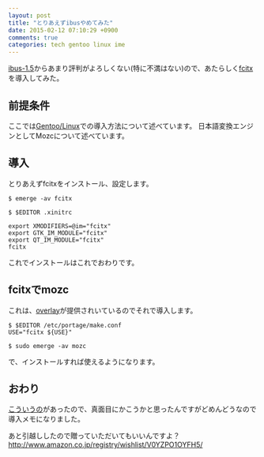 ```yaml
---
layout: post
title: "とりあえずibusやめてみた"
date: 2015-02-12 07:10:29 +0900
comments: true
categories: tech gentoo linux ime
---
```


[ibus-1.5](https://www.google.co.jp/webhp?sourceid=chrome-instant&ion=1&espv=2&ie=UTF-8#newwindow=1&q=ibus1.5)からあまり評判がよろしくない(特に不満はない)ので、あたらしく[fcitx](https://code.google.com/p/fcitx/)を導入してみた。

## 前提条件

ここでは[Gentoo/Linux](http://www.gentoo.org)での導入方法について述べています。
日本語変換エンジンとしてMozcについて述べています。

## 導入

とりあえずfcitxをインストール、設定します。

```
$ emerge -av fcitx

$ $EDITOR .xinitrc

export XMODIFIERS=@im="fcitx"
export GTK_IM_MODULE="fcitx"
export QT_IM_MODULE="fcitx"
fcitx
```

これでインストールはこれでおわりです。

## fcitxでmozc

これは、[overlay](http://gpo.zugaina.org/app-i18n/mozc)が提供されいているのでそれで導入します。

```
$ $EDITOR /etc/portage/make.conf
USE="fcitx ${USE}"

$ sudo emerge -av mozc
```

で、インストールすれば使えるようになります。

## おわり

[こういうの](http://anond.hatelabo.jp/20150210030728)があったので、真面目にかこうかと思ったんですがどめんどうなので導入メモになりました。

あと引越ししたので贈っていただいてもいいんですよ？
http://www.amazon.co.jp/registry/wishlist/V0YZPO1OYFH5/
